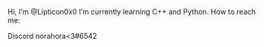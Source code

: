 Hi, I’m @Lipticon0x0 
I’m currently learning C++ and Python.
How to reach me: 

Discord norahora<3#6542

<!---
Lipticon0x0/Lipticon0x0 is a ✨ special ✨ repository because its `README.md` (this file) appears on your GitHub profile.
You can click the Preview link to take a look at your changes.
--->
